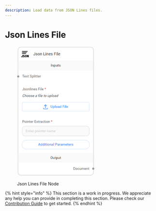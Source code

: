 ```yaml
---
description: Load data from JSON Lines files.
---
```


# Json Lines File

<figure><img src="../../../.gitbook/assets/image (1) (1) (1) (1).png" alt="" width="256"><figcaption><p>Json Lines File Node</p></figcaption></figure>

{% hint style="info" %}
This section is a work in progress. We appreciate any help you can provide in completing this section. Please check our [Contribution Guide](https://toi500.gitbook.io/flowise-docs/contributing) to get started.
{% endhint %}
